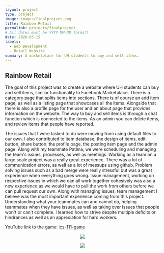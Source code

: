 ```yaml
---
layout: project
type: project
image: images/finalproject.png
title: Rainbow Retail
permalink: projects/finalproject
# All dates must be YYYY-MM-DD format!
date: 2020-05-15
labels:
  - Web Development
  - Retail Website
summary: A marketplace for UH students to buy and sell items.
---
```


## Rainbow Retail
The goal of this project was to create a website where UH students can buy and sell items, similar functionality to 
Facebook Marketplace. There is a category page that splits items into sections. There is of course an add item page, as
well as a listing page that showcases all the items. Alongside that there is also a profile page for the user and an about
page that provides information on the website. The way to buy and sell items is through a chat function which is connected
to the items. As an admin you can delete items, and review items that people have reported.

The issues that I were tasked to do were moving from using default files to our own. I also contributed to item database,
the design of items, edit button, share button, the profile page, the posting item page and the admin page. Along with 
my teammate Patima, 
we were scheduling and managing the team's issues, processes, as well as meetings. Working as a team on a large scale 
project was a really great experience. There was a lot of communication errors, as well as a lot of messups using github.
Problem solving issues such as a bad merge were really stressful but was a great experience when everything goes wrong. 
Issue management, working on respective issues in which we can all work together cohesively was also a new experience as
we would have to pull the work from others before we can pull request our own. Along with managing issues, team management
I believe was the most important experience coming from this project. Understanding what your teammates can and cannot do,
helping teammates when they have issues, as well as taking over issues that people won't or can't complete. I learned
how to strive despite multiple deficits or hindrances as well as an appreciation for hard workers.
 
YouTube link to the game: <a href="https://renigmaflea.github.io/"><i class="="></i>ics-111-game</a>

<p align="center"><img class="ui image" src="{{ site.baseurl }}/images/listitembutton.PNG"></p>

<p align="center"><img class="ui image" src="{{ site.baseurl }}/images/profilebutton.PNG"></p>



